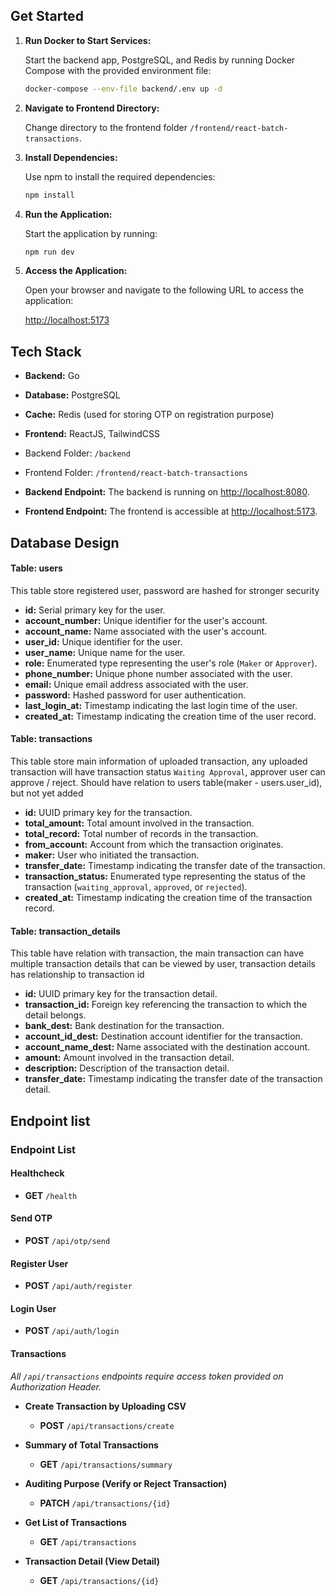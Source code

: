 ## Get Started

1. **Run Docker to Start Services:**

    Start the backend app, PostgreSQL, and Redis by running Docker Compose with the provided environment file:

    ```bash
    docker-compose --env-file backend/.env up -d
    ```

2. **Navigate to Frontend Directory:**

    Change directory to the frontend folder `/frontend/react-batch-transactions`.

3. **Install Dependencies:**

    Use npm to install the required dependencies:

    ```bash
    npm install
    ```

4. **Run the Application:**

    Start the application by running:

    ```bash
    npm run dev
    ```

5. **Access the Application:**

    Open your browser and navigate to the following URL to access the application:

    [http://localhost:5173](http://localhost:5173)

## Tech Stack

- **Backend:** Go
- **Database:** PostgreSQL
- **Cache:** Redis (used for storing OTP on registration purpose)
- **Frontend:** ReactJS, TailwindCSS

- Backend Folder: `/backend`
- Frontend Folder: `/frontend/react-batch-transactions`

- **Backend Endpoint:** The backend is running on [http://localhost:8080](http://localhost:8080).
- **Frontend Endpoint:** The frontend is accessible at [http://localhost:5173](http://localhost:5173).


## Database Design

#### Table: users

This table store registered user, password are hashed for stronger security
- **id:** Serial primary key for the user.
- **account_number:** Unique identifier for the user's account.
- **account_name:** Name associated with the user's account.
- **user_id:** Unique identifier for the user.
- **user_name:** Unique name for the user.
- **role:** Enumerated type representing the user's role (`Maker` or `Approver`).
- **phone_number:** Unique phone number associated with the user.
- **email:** Unique email address associated with the user.
- **password:** Hashed password for user authentication.
- **last_login_at:** Timestamp indicating the last login time of the user.
- **created_at:** Timestamp indicating the creation time of the user record.

#### Table: transactions

This table store main information of uploaded transaction, any uploaded transaction will have transaction status `Waiting Approval`, approver user can approve / reject.
Should have relation to users table(maker - users.user_id), but not yet added
- **id:** UUID primary key for the transaction.
- **total_amount:** Total amount involved in the transaction.
- **total_record:** Total number of records in the transaction.
- **from_account:** Account from which the transaction originates.
- **maker:** User who initiated the transaction.
- **transfer_date:** Timestamp indicating the transfer date of the transaction.
- **transaction_status:** Enumerated type representing the status of the transaction (`waiting_approval`, `approved`, or `rejected`).
- **created_at:** Timestamp indicating the creation time of the transaction record.

#### Table: transaction_details

This table have relation with transaction, the main transaction can have multiple transaction details that can be viewed by user, transaction details has relationship to transaction id
- **id:** UUID primary key for the transaction detail.
- **transaction_id:** Foreign key referencing the transaction to which the detail belongs.
- **bank_dest:** Bank destination for the transaction.
- **account_id_dest:** Destination account identifier for the transaction.
- **account_name_dest:** Name associated with the destination account.
- **amount:** Amount involved in the transaction detail.
- **description:** Description of the transaction detail.
- **transfer_date:** Timestamp indicating the transfer date of the transaction detail.

## Endpoint list
### Endpoint List

#### Healthcheck

- **GET** `/health`

#### Send OTP

- **POST** `/api/otp/send`

#### Register User

- **POST** `/api/auth/register`

#### Login User

- **POST** `/api/auth/login`

#### Transactions

_All `/api/transactions` endpoints require access token provided on Authorization Header._

- **Create Transaction by Uploading CSV**

  - **POST** `/api/transactions/create`

- **Summary of Total Transactions**

  - **GET** `/api/transactions/summary`

- **Auditing Purpose (Verify or Reject Transaction)**

  - **PATCH** `/api/transactions/{id}`

- **Get List of Transactions**

  - **GET** `/api/transactions`

- **Transaction Detail (View Detail)**

  - **GET** `/api/transactions/{id}`




